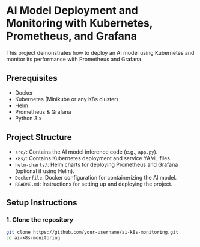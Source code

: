# AI Model Deployment and Monitoring with Kubernetes, Prometheus, and Grafana

This project demonstrates how to deploy an AI model using Kubernetes and monitor its performance with Prometheus and Grafana.

## Prerequisites
- Docker
- Kubernetes (Minikube or any K8s cluster)
- Helm
- Prometheus & Grafana
- Python 3.x

## Project Structure
- `src/`: Contains the AI model inference code (e.g., `app.py`).
- `k8s/`: Contains Kubernetes deployment and service YAML files.
- `helm-charts/`: Helm charts for deploying Prometheus and Grafana (optional if using Helm).
- `Dockerfile`: Docker configuration for containerizing the AI model.
- `README.md`: Instructions for setting up and deploying the project.

## Setup Instructions

### 1. Clone the repository
```bash
git clone https://github.com/your-username/ai-k8s-monitoring.git
cd ai-k8s-monitoring